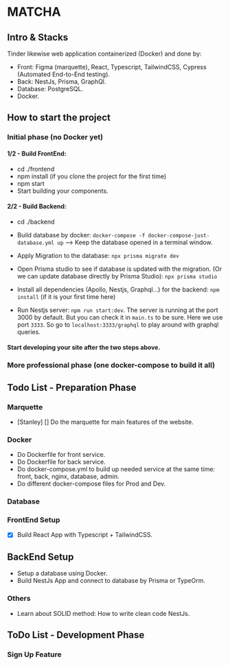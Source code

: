 # MATCHA

## Intro & Stacks

Tinder likewise web application containerized (Docker) and done by:

- Front: Figma (marquette), React, Typescript, TailwindCSS, Cypress (Automated End-to-End testing).
- Back: NestJs, Prisma, GraphQl.
- Database: PostgreSQL.
- Docker.

## How to start the project

### Initial phase (no Docker yet)

#### 1/2 - Build FrontEnd:

- cd ./frontend
- npm install (if you clone the project for the first time)
- npm start
- Start building your components.

#### 2/2 - Build Backend:
- cd ./backend

- Build database by docker: `docker-compose -f docker-compose-just-database.yml up` --> Keep the database opened in a terminal window.
- Apply Migration to the database: `npx prisma migrate dev`
- Open Prisma studio to see if database is updated with the migration. (Or we can update database directly by Prisma Studio): `npx prisma studio`

- Install all dependencies (Apollo, Nestjs, Graphql...) for the backend: `npm install` (if it is your first time here)
- Run Nestjs server: `npm run start:dev`. The server is running at the port 3000 by default. But you can check it in `main.ts` to be sure. Here we use port `3333`. So go to `localhost:3333/graphql` to play around with graphql queries.

#### Start developing your site after the two steps above.

### More professional phase (one docker-compose to build it all)

## Todo List - Preparation Phase

### Marquette

- [Stanley] [] Do the marquette for main features of the website.

### Docker

- Do Dockerfile for front service.
- Do Dockerfile for back service.
- Do docker-compose.yml to build up needed service at the same time: front, back, nginx, database, admin.
- Do different docker-compose files for Prod and Dev.

### Database

### FrontEnd Setup

- [x] Build React App with Typescript + TailwindCSS.

## BackEnd Setup

- Setup a database using Docker.
- Build NestJs App and connect to database by Prisma or TypeOrm.

### Others

- Learn about SOLID method: How to write clean code NestJs.

## ToDo List - Development Phase

### Sign Up Feature
